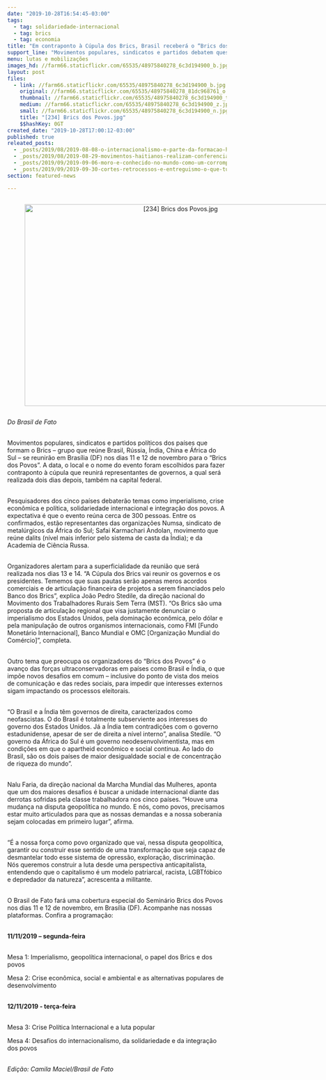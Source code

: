 ```yaml
---
date: "2019-10-28T16:54:45-03:00"
tags:
  - tag: solidariedade-internacional
  - tag: brics
  - tag: economia
title: "Em contraponto à Cúpula dos Brics, Brasil receberá o “Brics dos Povos” em novembro"
support_line: "Movimentos populares, sindicatos e partidos debatem questões comuns entre Brasil, Rússia, Índia, China e África do Sul"
menu: lutas e mobilizações
images_hd: //farm66.staticflickr.com/65535/48975840278_6c3d194900_b.jpg
layout: post
files:
  - link: //farm66.staticflickr.com/65535/48975840278_6c3d194900_b.jpg
    original: //farm66.staticflickr.com/65535/48975840278_81dc968761_o.jpg
    thumbnail: //farm66.staticflickr.com/65535/48975840278_6c3d194900_t.jpg
    medium: //farm66.staticflickr.com/65535/48975840278_6c3d194900_z.jpg
    small: //farm66.staticflickr.com/65535/48975840278_6c3d194900_n.jpg
    title: "[234] Brics dos Povos.jpg"
    $$hashKey: 0GT
created_date: "2019-10-28T17:00:12-03:00"
published: true
releated_posts:
  - _posts/2019/08/2019-08-08-o-internacionalismo-e-parte-da-formacao-historica-da-juventude-do-mst.md
  - _posts/2019/08/2019-08-29-movimentos-haitianos-realizam-conferencia-para-propor-unidade-contra-governo-de-moise.md
  - _posts/2019/09/2019-09-06-moro-e-conhecido-no-mundo-como-um-corrompido-diz-lider-da-esquerda-francesa.md
  - _posts/2019/09/2019-09-30-cortes-retrocessos-e-entreguismo-o-que-tudo-isso-quer-dizer.md
section: featured-news

---
```

<div style="text-align:center">
<figure class="image" style="display:inline-block"><img alt="[234] Brics dos Povos.jpg" height="463" src="//farm66.staticflickr.com/65535/48975840278_6c3d194900_b.jpg" width="700" />
<figcaption></figcaption>
</figure>
</div>

<p><em>Do Brasil de Fato&nbsp;</em></p>

<p><br />
Movimentos populares, sindicatos e partidos pol&iacute;ticos dos pa&iacute;ses que formam o Brics &ndash; grupo que re&uacute;ne Brasil, R&uacute;ssia, &Iacute;ndia, China e &Aacute;frica do Sul &ndash; se reunir&atilde;o em Bras&iacute;lia (DF) nos dias 11 e 12 de novembro para o &ldquo;Brics dos Povos&rdquo;. A data, o local e o nome do evento foram escolhidos para fazer contraponto &agrave; c&uacute;pula que reunir&aacute; representantes de governos, a qual ser&aacute; realizada dois dias depois, tamb&eacute;m na capital federal.<br />
&nbsp;</p>

<p>Pesquisadores dos cinco pa&iacute;ses debater&atilde;o temas como imperialismo, crise econ&ocirc;mica e pol&iacute;tica, solidariedade internacional e integra&ccedil;&atilde;o dos povos. A expectativa &eacute; que o evento re&uacute;na cerca de 300 pessoas. Entre os confirmados, est&atilde;o representantes das organiza&ccedil;&otilde;es Numsa, sindicato de metal&uacute;rgicos da &Aacute;frica do Sul; Safai Karmachari Andolan, movimento que re&uacute;ne dalits (n&iacute;vel mais inferior pelo sistema de casta da &Iacute;ndia); e da Academia de Ci&ecirc;ncia Russa.<br />
&nbsp;</p>

<p>Organizadores alertam para a superficialidade da reuni&atilde;o que ser&aacute; realizada nos dias 13 e 14. &ldquo;A C&uacute;pula dos Brics vai reunir os governos e os presidentes. Tememos que suas pautas ser&atilde;o apenas meros acordos comerciais e de articula&ccedil;&atilde;o financeira de projetos a serem financiados pelo Banco dos Brics&rdquo;, explica Jo&atilde;o Pedro Stedile, da dire&ccedil;&atilde;o nacional do Movimento dos Trabalhadores Rurais Sem Terra (MST). &ldquo;Os Brics s&atilde;o uma proposta de articula&ccedil;&atilde;o regional que visa justamente denunciar o imperialismo dos Estados Unidos, pela domina&ccedil;&atilde;o econ&ocirc;mica, pelo d&oacute;lar e pela manipula&ccedil;&atilde;o de outros organismos internacionais, como FMI [Fundo Monet&aacute;rio Internacional], Banco Mundial e OMC [Organiza&ccedil;&atilde;o Mundial do Com&eacute;rcio]&rdquo;, completa.<br />
&nbsp;</p>

<p>Outro tema que preocupa os organizadores do &ldquo;Brics dos Povos&rdquo; &eacute; o avan&ccedil;o das for&ccedil;as ultraconservadoras em pa&iacute;ses como Brasil e &Iacute;ndia, o que imp&otilde;e novos desafios em comum &ndash; inclusive do ponto de vista dos meios de comunica&ccedil;&atilde;o e das redes sociais, para impedir que interesses externos sigam impactando os processos eleitorais.<br />
&nbsp;</p>

<p>&ldquo;O Brasil e a &Iacute;ndia t&ecirc;m governos de direita, caracterizados como neofascistas. O do Brasil &eacute; totalmente subserviente aos interesses do governo dos Estados Unidos. J&aacute; a &Iacute;ndia tem contradi&ccedil;&otilde;es com o governo estadunidense, apesar de ser de direita a n&iacute;vel interno&rdquo;, analisa Stedile. &ldquo;O governo da &Aacute;frica do Sul &eacute; um governo neodesenvolvimentista, mas em condi&ccedil;&otilde;es em que o apartheid econ&ocirc;mico e social continua. Ao lado do Brasil, s&atilde;o os dois pa&iacute;ses de maior desigualdade social e de concentra&ccedil;&atilde;o de riqueza do mundo&rdquo;.<br />
&nbsp;</p>

<p>Nalu Faria, da dire&ccedil;&atilde;o nacional da Marcha Mundial das Mulheres, aponta que um dos maiores desafios &eacute; buscar a unidade internacional diante das derrotas sofridas pela classe trabalhadora nos cinco pa&iacute;ses. &ldquo;Houve uma mudan&ccedil;a na disputa geopol&iacute;tica no mundo. E n&oacute;s, como povos, precisamos estar muito articulados para que as nossas demandas e a nossa soberania sejam colocadas em primeiro lugar&rdquo;, afirma.<br />
&nbsp;</p>

<p>&ldquo;&Eacute; a nossa for&ccedil;a como povo organizado que vai, nessa disputa geopol&iacute;tica, garantir ou construir esse sentido de uma transforma&ccedil;&atilde;o que seja capaz de desmantelar todo esse sistema de opress&atilde;o, explora&ccedil;&atilde;o, discrimina&ccedil;&atilde;o. N&oacute;s queremos construir a luta desde uma perspectiva anticapitalista, entendendo que o capitalismo &eacute; um modelo patriarcal, racista, LGBTf&oacute;bico e depredador da natureza&rdquo;, acrescenta a militante.<br />
&nbsp;</p>

<p>O Brasil de Fato far&aacute; uma cobertura especial do Semin&aacute;rio Brics dos Povos nos dias 11 e 12 de novembro, em Bras&iacute;lia (DF). Acompanhe nas nossas plataformas. Confira a programa&ccedil;&atilde;o:<br />
&nbsp;</p>

<p><strong>11/11/2019 &ndash; segunda-feira</strong><br />
&nbsp;</p>

<p>Mesa 1: Imperialismo, geopol&iacute;tica internacional, o papel dos Brics e dos povos</p>

<p>Mesa 2: Crise econ&ocirc;mica, social e ambiental e as alternativas populares de desenvolvimento</p>

<p><br />
<strong>12/11/2019 - ter&ccedil;a-feira</strong><br />
&nbsp;</p>

<p>Mesa 3: Crise Pol&iacute;tica Internacional e a luta popular</p>

<p>Mesa 4: Desafios do internacionalismo, da solidariedade e da integra&ccedil;&atilde;o dos povos<br />
&nbsp;</p>

<p><em>Edi&ccedil;&atilde;o: Camila Maciel/Brasil de Fato</em></p>
